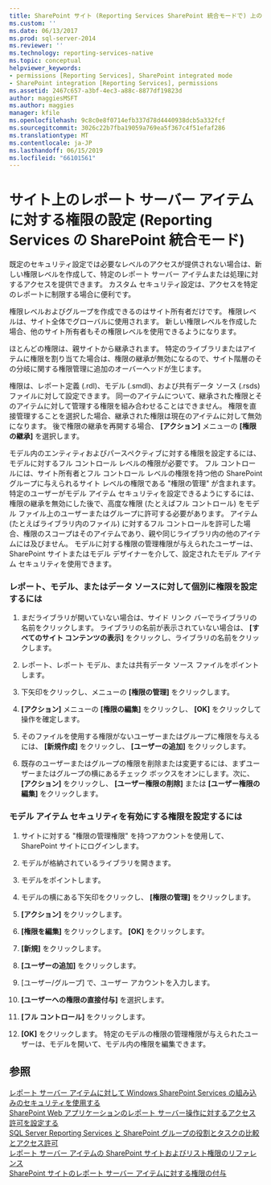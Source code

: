 ```yaml
---
title: SharePoint サイト (Reporting Services SharePoint 統合モードで) 上のレポート サーバー アイテムに対する権限の設定 |Microsoft Docs
ms.custom: ''
ms.date: 06/13/2017
ms.prod: sql-server-2014
ms.reviewer: ''
ms.technology: reporting-services-native
ms.topic: conceptual
helpviewer_keywords:
- permissions [Reporting Services], SharePoint integrated mode
- SharePoint integration [Reporting Services], permissions
ms.assetid: 2467c657-a3bf-4ec3-a88c-8877df19823d
author: maggiesMSFT
ms.author: maggies
manager: kfile
ms.openlocfilehash: 9c8c0e8f0714efb337d78d4440938dcb5a332fcf
ms.sourcegitcommit: 3026c22b7fba19059a769ea5f367c4f51efaf286
ms.translationtype: MT
ms.contentlocale: ja-JP
ms.lasthandoff: 06/15/2019
ms.locfileid: "66101561"
---
```

# <a name="set-permissions-for-report-server-items-on-a-sharepoint-site-reporting-services-in-sharepoint-integrated-mode"></a>サイト上のレポート サーバー アイテムに対する権限の設定 (Reporting Services の SharePoint 統合モード)
  既定のセキュリティ設定では必要なレベルのアクセスが提供されない場合は、新しい権限レベルを作成して、特定のレポート サーバー アイテムまたは処理に対するアクセスを提供できます。 カスタム セキュリティ設定は、アクセスを特定のレポートに制限する場合に便利です。  
  
 権限レベルおよびグループを作成できるのはサイト所有者だけです。 権限レベルは、サイト全体でグローバルに使用されます。 新しい権限レベルを作成した場合、他のサイト所有者もその権限レベルを使用できるようになります。  
  
 ほとんどの権限は、親サイトから継承されます。 特定のライブラリまたはアイテムに権限を割り当てた場合は、権限の継承が無効になるので、サイト階層のその分岐に関する権限管理に追加のオーバーヘッドが生じます。  
  
 権限は、レポート定義 (.rdl)、モデル (.smdl)、および共有データ ソース (.rsds) ファイルに対して設定できます。 同一のアイテムについて、継承された権限とそのアイテムに対して管理する権限を組み合わせることはできません。 権限を直接管理することを選択した場合、継承された権限は現在のアイテムに対して無効になります。 後で権限の継承を再開する場合、 **[アクション]** メニューの **[権限の継承]** を選択します。  
  
 モデル内のエンティティおよびパースペクティブに対する権限を設定するには、モデルに対するフル コントロール レベルの権限が必要です。 フル コントロールには、サイト所有者とフル コントロール レベルの権限を持つ他の SharePoint グループに与えられるサイト レベルの権限である "権限の管理" が含まれます。 特定のユーザーがモデル アイテム セキュリティを設定できるようにするには、権限の継承を無効にした後で、高度な権限 (たとえばフル コントロール) をモデル ファイル上のユーザーまたはグループに許可する必要があります。 アイテム (たとえばライブラリ内のファイル) に対するフル コントロールを許可した場合、権限のスコープはそのアイテムであり、親や同じライブラリ内の他のアイテムには及びません。 モデルに対する権限の管理権限が与えられたユーザーは、SharePoint サイトまたはモデル デザイナーを介して、設定されたモデル アイテム セキュリティを使用できます。  
  
### <a name="to-set-permissions-on-an-individual-report-model-or-data-source"></a>レポート、モデル、またはデータ ソースに対して個別に権限を設定するには  
  
1.  まだライブラリが開いていない場合は、サイド リンク バーでライブラリの名前をクリックします。 ライブラリの名前が表示されていない場合は、 **[すべてのサイト コンテンツの表示]** をクリックし、ライブラリの名前をクリックします。  
  
2.  レポート、レポート モデル、または共有データ ソース ファイルをポイントします。  
  
3.  下矢印をクリックし、メニューの **[権限の管理]** をクリックします。  
  
4.  **[アクション]** メニューの **[権限の編集]** をクリックし、 **[OK]** をクリックして操作を確定します。  
  
5.  そのファイルを使用する権限がないユーザーまたはグループに権限を与えるには、 **[新規作成]** をクリックし、 **[ユーザーの追加]** をクリックします。  
  
6.  既存のユーザーまたはグループの権限を削除または変更するには、まずユーザーまたはグループの横にあるチェック ボックスをオンにします。次に、 **[アクション]** をクリックし、 **[ユーザー権限の削除]** または **[ユーザー権限の編集]** をクリックします。  
  
### <a name="to-set-permissions-that-enable-model-item-security"></a>モデル アイテム セキュリティを有効にする権限を設定するには  
  
1.  サイトに対する "権限の管理権限" を持つアカウントを使用して、SharePoint サイトにログインします。  
  
2.  モデルが格納されているライブラリを開きます。  
  
3.  モデルをポイントします。  
  
4.  モデルの横にある下矢印をクリックし、 **[権限の管理]** をクリックします。  
  
5.  **[アクション]** をクリックします。  
  
6.  **[権限を編集]** をクリックします。 **[OK]** をクリックします。  
  
7.  **[新規]** をクリックします。  
  
8.  **[ユーザーの追加]** をクリックします。  
  
9. [ユーザー/グループ] で、ユーザー アカウントを入力します。  
  
10. **[ユーザーへの権限の直接付与]** を選択します。  
  
11. **[フル コントロール]** をクリックします。  
  
12. **[OK]** をクリックします。 特定のモデルの権限の管理権限が与えられたユーザーは、モデルを開いて、モデル内の権限を編集できます。  
  
## <a name="see-also"></a>参照  
 [レポート サーバー アイテムに対して Windows SharePoint Services の組み込みのセキュリティを使用する](use-built-in-security-in-windows-sharepoint-services-for-report-server-items.md)   
 [SharePoint Web アプリケーションのレポート サーバー操作に対するアクセス許可を設定する](set-permissions-for-report-server-operations-in-a-sharepoint-web-application.md)   
 [SQL Server Reporting Services と SharePoint グループの役割とタスクの比較とアクセス許可](../reporting-services-roles-tasks-vs-sharepoint-groups-permissions.md)   
 [レポート サーバー アイテムの SharePoint サイトおよびリスト権限のリファレンス](sharepoint-site-and-list-permission-reference-for-report-server-items.md)   
 [SharePoint サイトのレポート サーバー アイテムに対する権限の付与](granting-permissions-on-report-server-items-on-a-sharepoint-site.md)  
  
  
